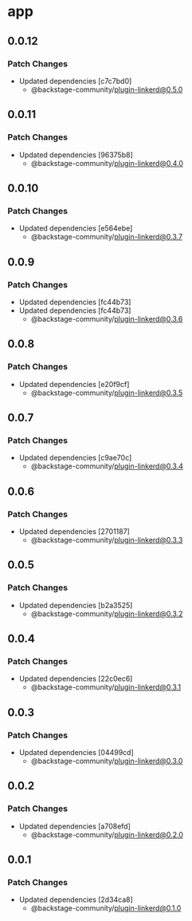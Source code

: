 # app

## 0.0.12

### Patch Changes

- Updated dependencies [c7c7bd0]
  - @backstage-community/plugin-linkerd@0.5.0

## 0.0.11

### Patch Changes

- Updated dependencies [96375b8]
  - @backstage-community/plugin-linkerd@0.4.0

## 0.0.10

### Patch Changes

- Updated dependencies [e564ebe]
  - @backstage-community/plugin-linkerd@0.3.7

## 0.0.9

### Patch Changes

- Updated dependencies [fc44b73]
- Updated dependencies [fc44b73]
  - @backstage-community/plugin-linkerd@0.3.6

## 0.0.8

### Patch Changes

- Updated dependencies [e20f9cf]
  - @backstage-community/plugin-linkerd@0.3.5

## 0.0.7

### Patch Changes

- Updated dependencies [c9ae70c]
  - @backstage-community/plugin-linkerd@0.3.4

## 0.0.6

### Patch Changes

- Updated dependencies [2701187]
  - @backstage-community/plugin-linkerd@0.3.3

## 0.0.5

### Patch Changes

- Updated dependencies [b2a3525]
  - @backstage-community/plugin-linkerd@0.3.2

## 0.0.4

### Patch Changes

- Updated dependencies [22c0ec6]
  - @backstage-community/plugin-linkerd@0.3.1

## 0.0.3

### Patch Changes

- Updated dependencies [04499cd]
  - @backstage-community/plugin-linkerd@0.3.0

## 0.0.2

### Patch Changes

- Updated dependencies [a708efd]
  - @backstage-community/plugin-linkerd@0.2.0

## 0.0.1

### Patch Changes

- Updated dependencies [2d34ca8]
  - @backstage-community/plugin-linkerd@0.1.0
